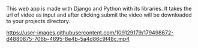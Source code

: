 This web app is made with Django and Python with its libraries.
It takes the url of video as input and after clicking submit the video will be downloaded to your projects directory.


https://user-images.githubusercontent.com/109129179/179498672-d4880875-706b-4695-8e4b-5a4d86c9f48c.mp4

